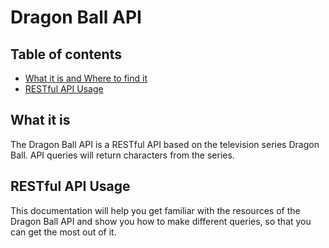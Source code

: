 # Dragon Ball API

## Table of contents 

- [What it is and Where to find it](#what-it-is)
- [RESTful API Usage](#restful-api-usage)


## What it is

The Dragon Ball API is a RESTful API based on the television series Dragon Ball. API queries will return characters from the series.  


## RESTful API Usage
This documentation will help you get familiar with the resources of the Dragon Ball API and show you how to make different queries, so that you can get the most out of it.
